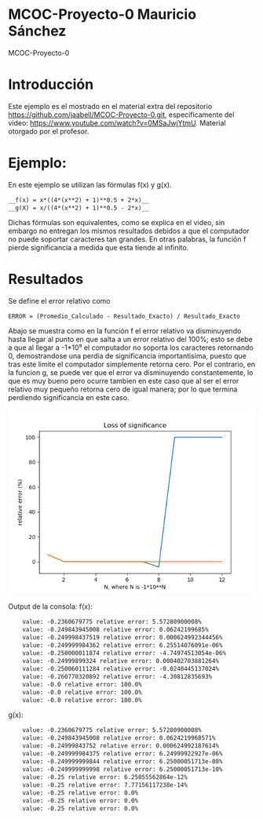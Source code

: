 # MCOC-Proyecto-0 Mauricio Sánchez
MCOC-Proyecto-0

Introducción
==============

Este ejemplo es el mostrado en el material extra del repositorio https://github.com/jaabell/MCOC-Proyecto-0.git, especificamente del video: https://www.youtube.com/watch?v=0MSaJwjYtmU. Material otorgado por el profesor.

Ejemplo:
==============

En este ejemplo se utilizan las fórmulas f(x) y g(x).
```
__f(x) = x*((4*(x**2) + 1)**0.5 + 2*x)__
__g(X) = x/((4*(x**2) + 1)**0.5 - 2*x)__
```
Dichas fórmulas son equivalentes, como se explica en el video, sin embargo no entregan los mismos resultados debidos a que el computador no puede soportar caracteres tan grandes.
En otras palabras, la función f pierde significancia a medida que esta tiende al infinito.


Resultados
==============

Se define el error relativo como 

	ERROR = (Promedio_Calculado - Resultado_Exacto) / Resultado_Exacto

Abajo se muestra como en la función f el error relativo va disminuyendo hasta llegar al punto en que salta a un error relativo del 100%; esto se debe a que al llegar a -1*10⁹ el computador no soporta los caracteres retornando 0, demostrandose una perdia de significancia importantisima, puesto que tras este limite el computador simplemente retorna cero.
Por el contrario, en la funcion g, se puede ver que el error va disminuyendo constantemente, lo que es muy bueno pero ocurre tambien en este caso que al ser el error relativo muy pequeño retorna cero de igual manera; por lo que termina perdiendo significancia en este caso. 

![Results](fig.png)

Output de la consola:
f(x):
```
	value: -0.2360679775 relative error: 5.57280900008%
	value: -0.249843945008 relative error: 0.06242199685%
	value: -0.249998437519 relative error: 0.000624992344456%
	value: -0.249999984362 relative error: 6.25514076091e-06%
	value: -0.250000011874 relative error: -4.74974513054e-06%
	value: -0.24999899324 relative error: 0.000402703881264%
	value: -0.250060111284 relative error: -0.0240445137024%
	value: -0.260770320892 relative error: -4.30812835693%
	value: -0.0 relative error: 100.0%
	value: -0.0 relative error: 100.0%
	value: -0.0 relative error: 100.0%
```
g(x):
```
	value: -0.2360679775 relative error: 5.57280900008%
	value: -0.249843945008 relative error: 0.0624219968571%
	value: -0.24999843752 relative error: 0.000624992187614%
	value: -0.249999984375 relative error: 6.24999922927e-06%
	value: -0.249999999844 relative error: 6.25000051713e-08%
	value: -0.249999999998 relative error: 6.25000051713e-10%
	value: -0.25 relative error: 6.25055562864e-12%
	value: -0.25 relative error: 7.77156117238e-14%
	value: -0.25 relative error: 0.0%
	value: -0.25 relative error: 0.0%
	value: -0.25 relative error: 0.0%
```

